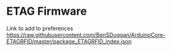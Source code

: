 # ETAG Firmware

Link to add to preferences <https://raw.githubusercontent.com/BenSDuggan/ArduinoCore-ETAGRFID/master/package_ETAGRFID_index.json>
